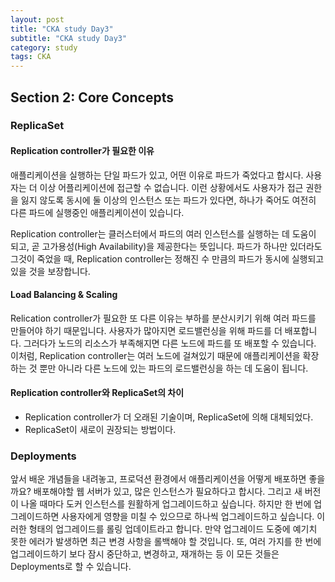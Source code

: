 ```yaml
---
layout: post
title: "CKA study Day3"
subtitle: "CKA study Day3"
category: study
tags: CKA
---
```


## Section 2: Core Concepts

### ReplicaSet
#### Replication controller가 필요한 이유
애플리케이션을 실행하는 단일 파드가 있고, 어떤 이유로 파드가 죽었다고 합시다. 사용자는 더 이상 어플리케이션에 접근할 수 없습니다. 이런 상황에서도 사용자가 접근 권한을 잃지 않도록 동시에 둘 이상의 인스턴스 또는 파드가 있다면, 하나가 죽어도 여전히 다른 파드에 실행중인 애플리케이션이 있습니다.

Replication controller는 클러스터에서 파드의 여러 인스턴스를 실행하는 데 도움이 되고, 곧 고가용성(High Availability)을 제공한다는 뜻입니다. 파드가 하나만 있더라도 그것이 죽었을 때, Replication controller는 정해진 수 만큼의 파드가 동시에 실행되고 있을 것을 보장합니다.

#### Load Balancing & Scaling
Relication controller가 필요한 또 다른 이유는 부하를 분산시키기 위해 여러 파드를 만들어야 하기 때문입니다. 사용자가 많아지면 로드밸런싱을 위해 파드를 더 배포합니다. 그러다가 노드의 리소스가 부족해지면 다른 노드에 파드를 또 배포할 수 있습니다. 이처럼, Replication controller는 여러 노드에 걸쳐있기 때문에 애플리케이션을 확장하는 것 뿐만 아니라 다른 노드에 있는 파드의 로드밸런싱을 하는 데 도움이 됩니다.

#### Replication controller와 ReplicaSet의 차이
- Replication controller가 더 오래된 기술이며, ReplicaSet에 의해 대체되었다.
- ReplicaSet이 새로이 권장되는 방법이다.


### Deployments
앞서 배운 개념들을 내려놓고, 프로덕션 환경에서 애플리케이션을 어떻게 배포하면 좋을까요?
배포해야할 웹 서버가 있고, 많은 인스턴스가 필요하다고 합시다. 그리고 새 버전이 나올 때마다 도커 인스턴스를 원활하게 업그레이드하고 싶습니다. 하지만 한 번에 업그레이드하면 사용자에게 영향을 미칠 수 있으므로 하나씩 업그레이드하고 싶습니다. 이러한 형태의 업그레이드를 롤링 업데이트라고 합니다.
만약 업그레이드 도중에 예기치 못한 에러가 발생하면 최근 변경 사항을 롤백해야 할 것입니다. 또, 여러 가지를 한 번에 업그레이드하기 보다 잠시 중단하고, 변경하고, 재개하는 등 이 모든 것들은 Deployments로 할 수 있습니다.